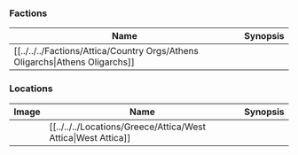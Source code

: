### Factions
| Name | Synopsis |
| --- | --- |
| [[../../../Factions/Attica/Country Orgs/Athens Oligarchs\|Athens Oligarchs]] | |

### Locations
| Image | Name | Synopsis |
| --- | --- | --- |
| | [[../../../Locations/Greece/Attica/West Attica\|West Attica]] | |
